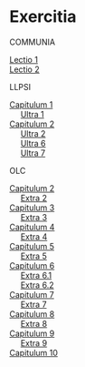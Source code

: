 # Exercitia

COMMUNIA

[Lectio 1](https://le-marin.github.io/Exercitia/lec-01.html)  
[Lectio 2](https://le-marin.github.io/Exercitia/lec-02.html)  

LLPSI

[Capitulum 1](https://le-marin.github.io/Exercitia/capit-01.html)  
&nbsp;&nbsp;&nbsp;&nbsp;&nbsp;[Ultra 1](https://le-marin.github.io/Exercitia/ultra-01.html)  
[Capitulum 2](https://le-marin.github.io/Exercitia/capit-02.html)  
&nbsp;&nbsp;&nbsp;&nbsp;&nbsp;[Ultra 2](https://le-marin.github.io/Exercitia/ultra-02.html)  
&nbsp;&nbsp;&nbsp;&nbsp;&nbsp;[Ultra 6](https://le-marin.github.io/Exercitia/ultra-06.html)  
&nbsp;&nbsp;&nbsp;&nbsp;&nbsp;[Ultra 7](https://le-marin.github.io/Exercitia/ultra-07.html)  

OLC

[Capitulum 2](https://le-marin.github.io/Exercitia/cap-02.html)  
&nbsp;&nbsp;&nbsp;&nbsp;&nbsp;[Extra 2](https://le-marin.github.io/Exercitia/extra-02.html)  
[Capitulum 3](https://le-marin.github.io/Exercitia/cap-03.html)  
&nbsp;&nbsp;&nbsp;&nbsp;&nbsp;[Extra 3](https://le-marin.github.io/Exercitia/extra-03.html)  
[Capitulum 4](https://le-marin.github.io/Exercitia/cap-04.html)  
&nbsp;&nbsp;&nbsp;&nbsp;&nbsp;[Extra 4](https://le-marin.github.io/Exercitia/extra-04.html)  
[Capitulum 5](https://le-marin.github.io/Exercitia/cap-05.html)  
&nbsp;&nbsp;&nbsp;&nbsp;&nbsp;[Extra 5](https://le-marin.github.io/Exercitia/extra-05.html)  
[Capitulum 6](https://le-marin.github.io/Exercitia/cap-06.html)  
&nbsp;&nbsp;&nbsp;&nbsp;&nbsp;[Extra 6.1](https://le-marin.github.io/Exercitia/extra-06-1.html)  
&nbsp;&nbsp;&nbsp;&nbsp;&nbsp;[Extra 6.2](https://le-marin.github.io/Exercitia/extra-06-2.html)  
[Capitulum 7](https://le-marin.github.io/Exercitia/cap-07.html)  
&nbsp;&nbsp;&nbsp;&nbsp;&nbsp;[Extra 7](https://le-marin.github.io/Exercitia/extra-07.html)  
[Capitulum 8](https://le-marin.github.io/Exercitia/cap-08.html)  
&nbsp;&nbsp;&nbsp;&nbsp;&nbsp;[Extra 8](https://le-marin.github.io/Exercitia/extra-08.html)  
[Capitulum 9](https://le-marin.github.io/Exercitia/cap-09.html)  
&nbsp;&nbsp;&nbsp;&nbsp;&nbsp;[Extra 9](https://le-marin.github.io/Exercitia/extra-09.html)  
[Capitulum 10](https://le-marin.github.io/Exercitia/cap-10.html)  
